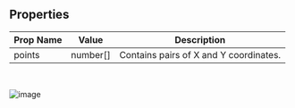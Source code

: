 ## Properties

| Prop Name | Value | Description |
| --------------------- | ------ | ------------------- |
| points | number[] | Contains pairs of X and Y coordinates. |

<br/>

![image](https://github.com/user-attachments/assets/a3f004c1-a7ce-493c-80f5-c6e23f2361c3)

